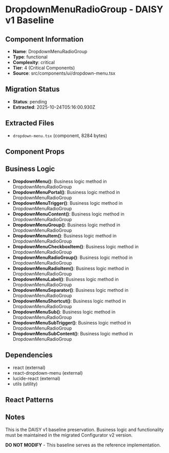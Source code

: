# DropdownMenuRadioGroup - DAISY v1 Baseline

## Component Information

- **Name**: DropdownMenuRadioGroup
- **Type**: functional
- **Complexity**: critical
- **Tier**: 4 (Critical Components)
- **Source**: src/components/ui/dropdown-menu.tsx

## Migration Status

- **Status**: pending
- **Extracted**: 2025-10-24T05:16:00.930Z

## Extracted Files

- `dropdown-menu.tsx` (component, 8284 bytes)

## Component Props



## Business Logic

- **DropdownMenu()**: Business logic method in DropdownMenuRadioGroup
- **DropdownMenuPortal()**: Business logic method in DropdownMenuRadioGroup
- **DropdownMenuTrigger()**: Business logic method in DropdownMenuRadioGroup
- **DropdownMenuContent()**: Business logic method in DropdownMenuRadioGroup
- **DropdownMenuGroup()**: Business logic method in DropdownMenuRadioGroup
- **DropdownMenuItem()**: Business logic method in DropdownMenuRadioGroup
- **DropdownMenuCheckboxItem()**: Business logic method in DropdownMenuRadioGroup
- **DropdownMenuRadioGroup()**: Business logic method in DropdownMenuRadioGroup
- **DropdownMenuRadioItem()**: Business logic method in DropdownMenuRadioGroup
- **DropdownMenuLabel()**: Business logic method in DropdownMenuRadioGroup
- **DropdownMenuSeparator()**: Business logic method in DropdownMenuRadioGroup
- **DropdownMenuShortcut()**: Business logic method in DropdownMenuRadioGroup
- **DropdownMenuSub()**: Business logic method in DropdownMenuRadioGroup
- **DropdownMenuSubTrigger()**: Business logic method in DropdownMenuRadioGroup
- **DropdownMenuSubContent()**: Business logic method in DropdownMenuRadioGroup

## Dependencies

- react (external)
- react-dropdown-menu (external)
- lucide-react (external)
- utils (utility)

## React Patterns



## Notes

This is the DAISY v1 baseline preservation. Business logic and functionality
must be maintained in the migrated Configurator v2 version.

**DO NOT MODIFY** - This baseline serves as the reference implementation.
